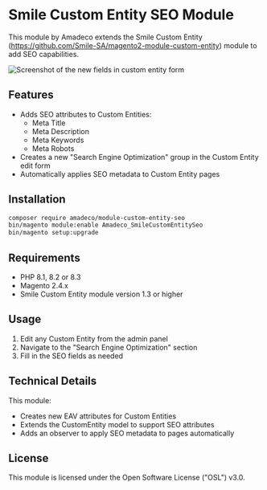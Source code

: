 # Smile Custom Entity SEO Module

This module by Amadeco extends the Smile Custom Entity (https://github.com/Smile-SA/magento2-module-custom-entity) module to add SEO capabilities.

![Screenshot of the new fields in custom entity form]([http://url/to/img.png](https://github.com/user-attachments/assets/dedf41e7-394e-4010-9354-23f7d7c5531a))

## Features

- Adds SEO attributes to Custom Entities:
  - Meta Title
  - Meta Description
  - Meta Keywords
  - Meta Robots
- Creates a new "Search Engine Optimization" group in the Custom Entity edit form
- Automatically applies SEO metadata to Custom Entity pages

## Installation

```bash
composer require amadeco/module-custom-entity-seo
bin/magento module:enable Amadeco_SmileCustomEntitySeo
bin/magento setup:upgrade
```

## Requirements

- PHP 8.1, 8.2 or 8.3
- Magento 2.4.x
- Smile Custom Entity module version 1.3 or higher

## Usage

1. Edit any Custom Entity from the admin panel
2. Navigate to the "Search Engine Optimization" section
3. Fill in the SEO fields as needed

## Technical Details

This module:

- Creates new EAV attributes for Custom Entities
- Extends the CustomEntity model to support SEO attributes
- Adds an observer to apply SEO metadata to pages automatically

## License

This module is licensed under the Open Software License ("OSL") v3.0.
